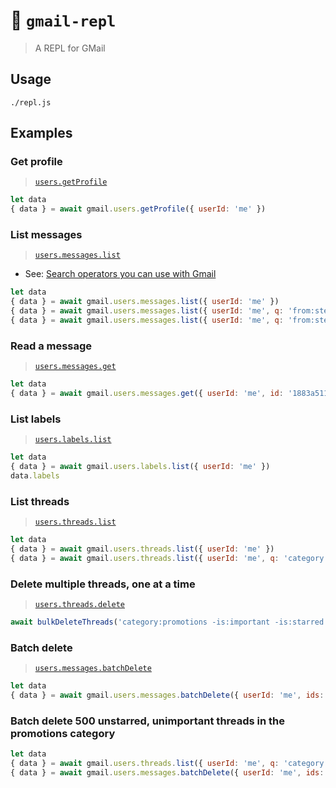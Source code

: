 # 🔁 `gmail-repl`

> A REPL for GMail

## Usage
```shell
./repl.js
```

## Examples

### Get profile
> [`users.getProfile`](https://developers.google.com/gmail/api/reference/rest/v1/users/getProfile)

```javascript
let data
{ data } = await gmail.users.getProfile({ userId: 'me' })
```

### List messages
> [`users.messages.list`](https://developers.google.com/gmail/api/reference/rest/v1/users.messages/list)

- See: [Search operators you can use with Gmail](https://support.google.com/mail/answer/7190?hl=en)

```javascript
let data
{ data } = await gmail.users.messages.list({ userId: 'me' })
{ data } = await gmail.users.messages.list({ userId: 'me', q: 'from:stevewinton@gmail.com' })
{ data } = await gmail.users.messages.list({ userId: 'me', q: 'from:stevewinton@gmail.com is:unread after:2023/05/19' })
```

### Read a message
> [`users.messages.get`](https://developers.google.com/gmail/api/reference/rest/v1/users.messages/get)

```javascript
let data
{ data } = await gmail.users.messages.get({ userId: 'me', id: '1883a5111e8ef47c' })
```

### List labels
> [`users.labels.list`](https://developers.google.com/gmail/api/reference/rest/v1/users.labels/list)

```javascript
let data
{ data } = await gmail.users.labels.list({ userId: 'me' })
data.labels
```

### List threads
> [`users.threads.list`](https://developers.google.com/gmail/api/reference/rest/v1/users.threads/list)

```javascript
let data
{ data } = await gmail.users.threads.list({ userId: 'me' })
{ data } = await gmail.users.threads.list({ userId: 'me', q: 'category:promotions -is:important -is:starred', maxResults: 500 })
```

### Delete multiple threads, one at a time
> [`users.threads.delete`](https://developers.google.com/gmail/api/reference/rest/v1/users.threads/delete)

```javascript
await bulkDeleteThreads('category:promotions -is:important -is:starred')
```

### Batch delete
> [`users.messages.batchDelete`](https://developers.google.com/gmail/api/reference/rest/v1/users.messages/batchDelete)

```javascript
let data
{ data } = await gmail.users.messages.batchDelete({ userId: 'me', ids: ['1883a5111e8ef47c'] })
```

### Batch delete 500 unstarred, unimportant threads in the promotions category
```javascript
let data
{ data } = await gmail.users.threads.list({ userId: 'me', q: 'category:promotions -is:important -is:starred', maxResults: 500 })
{ data } = await gmail.users.messages.batchDelete({ userId: 'me', ids: data.threads.map(thread => thread.id) })
```
